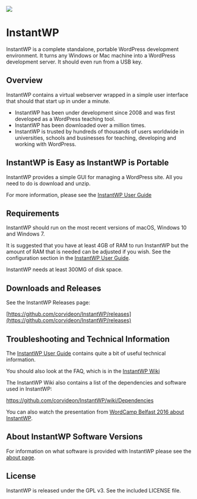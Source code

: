 ![](https://github.com/corvideon/InstantWP/blob/master/core/images/logo-top.png)

# InstantWP

InstantWP is a complete standalone, portable WordPress development environment. It turns any Windows or Mac machine into a WordPress development server. It should even run from a USB key.



## Overview

InstantWP contains a virtual webserver wrapped in a simple user interface that should that start up in under a minute. 

* InstantWP has been under development since 2008 and was first developed as a WordPress teaching tool. 
* InstantWP has been downloaded over a million times.
* InstantWP is trusted by hundreds of thousands of users worldwide in universities, schools and businesses for teaching, developing and working with WordPress.

## InstantWP is Easy as InstantWP is Portable

InstantWP provides a simple GUI for managing a WordPress site. All you need to do is download and unzip.

For more information, please see the [InstantWP User Guide](https://github.com/corvideon/InstantWP/blob/master/core/docs/InstantWP-User-Guide.pdf)

## Requirements

InstantWP should run on the most recent versions of macOS, Windows 10 and Windows 7.

It is suggested that you have at least 4GB of RAM to run InstantWP but the amount of RAM that is needed can be adjusted if you wish. 
See the configuration section in the [InstantWP User Guide](https://github.com/corvideon/InstantWP/blob/master/core/docs/InstantWP-User-Guide.pdf).

InstantWP needs at least 300MG of disk space.

## Downloads and Releases

See the InstantWP Releases page:

[https://github.com/corvideon/InstantWP/releases](https://github.com/corvideon/InstantWP/releases) 

## Troubleshooting and Technical Information

The [InstantWP User Guide](https://github.com/corvideon/InstantWP/blob/master/core/docs/InstantWP-User-Guide.pdf) contains quite a bit of useful technical information.

You should also look at the FAQ, which is in the [InstantWP Wiki](https://github.com/corvideon/InstantWP/wiki)

The InstantWP Wiki also contains a list of the dependencies and software used in InstantWP:

[https://github.com/corvideon/InstantWP/wiki/Dependencies ]()

You can also watch the presentation from [WordCamp Belfast 2016 about InstantWP](https://wordpress.tv/2016/11/01/seamus-brady-the-challenges-of-creating-a-cross-platform-wordpress-development-environment/).


## About InstantWP Software Versions

For information on what software is provided with InstantWP please see the [about page](https://github.com/corvideon/InstantWP/blob/master/core/docs/about.md). 


## License

InstantWP is released under the GPL v3. See the included LICENSE file.



